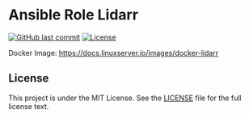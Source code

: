 # Ansible Role Lidarr

[![GitHub last commit](https://img.shields.io/github/last-commit/ursinn/ansible-role-lidarr?logo=github&style=for-the-badge)](https://github.com/ursinn/ansible-role-lidarr/commits)
[![License](https://img.shields.io/github/license/ursinn/ansible-role-lidarr?style=for-the-badge)](https://github.com/ursinn/ansible-role-lidarr/blob/main/LICENSE)

Docker Image: https://docs.linuxserver.io/images/docker-lidarr

## License

This project is under the MIT License. See the [LICENSE](https://github.com/ursinn/ansible-role-lidarr/blob/main/LICENSE) file for the full license text.

